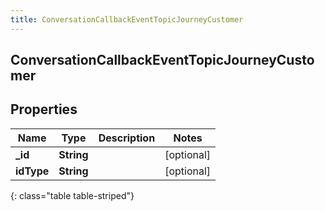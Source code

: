 ```yaml
---
title: ConversationCallbackEventTopicJourneyCustomer
---
```

## ConversationCallbackEventTopicJourneyCustomer

## Properties

|Name | Type | Description | Notes|
|------------ | ------------- | ------------- | -------------|
| **_id** | **String** |  | [optional] |
| **idType** | **String** |  | [optional] |
{: class="table table-striped"}


